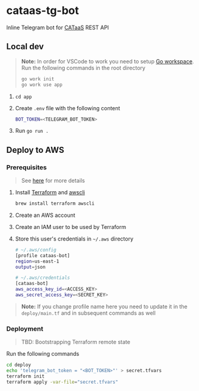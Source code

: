 # cataas-tg-bot

Inline Telegram bot for [CATaaS](https://cataas.com/) REST API

## Local dev

> **Note:** In order for VSCode to work you need to setup [Go workspace](https://go.dev/blog/get-familiar-with-workspaces).
> Run the following commands in the root directory
>
> ```bash
> go work init
> go work use app
> ```

1. `cd app`
2. Create `.env` file with the following content

   ```bash
   BOT_TOKEN=<TELEGRAM_BOT_TOKEN>
   ```

3. Run `go run .`

## Deploy to AWS

### Prerequisites

> See [here](https://dev.to/boodyvo/deploying-go-application-on-aws-with-terraform-849) for more details

1. Install [Terraform](https://www.terraform.io/) and [awscli](https://aws.amazon.com/cli/)

    ```bash
    brew install terraform awscli
    ```

2. Create an AWS account
3. Create an IAM user to be used by Terraform
4. Store this user's credentials in `~/.aws` directory

    ```bash
    # ~/.aws/config
    [profile cataas-bot]
    region=us-east-1
    output=json

    # ~/.aws/credentials
    [cataas-bot]
    aws_access_key_id=<ACCESS_KEY>
    aws_secret_access_key=<SECRET_KEY>
    ```

> **Note:** If you change profile name here you need to update it in the `deploy/main.tf` and in subsequent commands as well

### Deployment

> TBD: Bootstrapping Terraform remote state

Run the following commands

```bash
cd deploy
echo 'telegram_bot_token = "<BOT_TOKEN>"' > secret.tfvars
terraform init
terraform apply -var-file="secret.tfvars"
```
